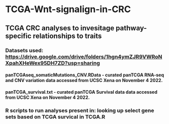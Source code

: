 # TCGA-Wnt-signalign-in-CRC
## TCGA CRC analyses to invesitage pathway-specific relationships to traits

### Datasets used: https://drive.google.com/drive/folders/1hgn4ymZJR9VWRoNXpahXHeWex95DH7ZD?usp=sharing
#### panTCGAseq_somaticMutations_CNV.RData - curated panTCGA RNA-seq and CNV variation data accessed from UCSC Xena on November 4 2022. 
#### panTCGA_survival.txt - curated panTCGA Survival data data accessed from UCSC Xena on November 4 2022. 

### R scripts to run analyses present in: looking up select gene sets based on TCGA survical in TCGA.R
